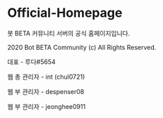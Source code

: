 # Official-Homepage
봇 BETA 커뮤니티 서버의 공식 홈페이지입니다.


2020 Bot BETA Community (c) All Rights Reserved.

대표 - 루다#5654

웹 총 관리자 - int (chul0721)

웹 부 관리자 - despenser08

웹 부 관리자 - jeonghee0911
